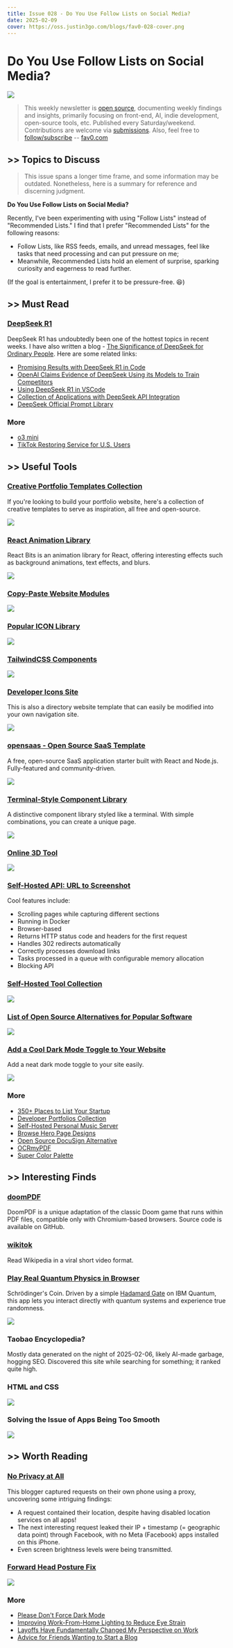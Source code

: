 ```yaml
---
title: Issue 028 - Do You Use Follow Lists on Social Media?
date: 2025-02-09
cover: https://oss.justin3go.com/blogs/fav0-028-cover.png
---
```

# Do You Use Follow Lists on Social Media?

![](https://oss.justin3go.com/blogs/fav0-028-cover.png)

> This weekly newsletter is [open source](https://github.com/Justin3go/FAV0), documenting weekly findings and insights, primarily focusing on front-end, AI, indie development, open-source tools, etc. Published every Saturday/weekend. Contributions are welcome via [submissions](https://github.com/Justin3go/FAV0/issues). Also, feel free to [follow/subscribe](https://fav0.com/feed.xml) -- [fav0.com](https://fav0.com/)

## \>\> Topics to Discuss

> This issue spans a longer time frame, and some information may be outdated. Nonetheless, here is a summary for reference and discerning judgment.

**Do You Use Follow Lists on Social Media?**

Recently, I've been experimenting with using "Follow Lists" instead of "Recommended Lists." I find that I prefer "Recommended Lists" for the following reasons:

- Follow Lists, like RSS feeds, emails, and unread messages, feel like tasks that need processing and can put pressure on me;
- Meanwhile, Recommended Lists hold an element of surprise, sparking curiosity and eagerness to read further.

(If the goal is entertainment, I prefer it to be pressure-free. 😆)

## \>\> Must Read

### [DeepSeek R1](https://github.com/deepseek-ai/DeepSeek-R1)

DeepSeek R1 has undoubtedly been one of the hottest topics in recent weeks. I have also written a blog - [The Significance of DeepSeek for Ordinary People](https://justin3go.com/posts/2025/01/how-deepseek-matters-to-everyone). Here are some related links:

- [Promising Results with DeepSeek R1 in Code](https://simonwillison.net/2025/Jan/27/llamacpp-pr/)
- [OpenAI Claims Evidence of DeepSeek Using its Models to Train Competitors](https://www.ft.com/content/a0dfedd1-5255-4fa9-8ccc-1fe01de87ea6)
- [Using DeepSeek R1 in VSCode](https://dev.to/dwtoledo/how-to-use-deepseek-r1-for-free-in-visual-studio-code-with-cline-or-roo-code-3an9)
- [Collection of Applications with DeepSeek API Integration](https://github.com/deepseek-ai/awesome-deepseek-integration)
- [DeepSeek Official Prompt Library](https://api-docs.deepseek.com/zh-cn/prompt-library/)

### More

- [o3 mini](https://openai.com/index/openai-o3-mini/)
- [TikTok Restoring Service for U.S. Users](https://www.nbcnews.com/tech/tech-news/tiktok-says-restoring-service-us-users-rcna188320)

## \>\> Useful Tools

### [Creative Portfolio Templates Collection](https://template0.com/collection/creative-portfolio-templates)

If you're looking to build your portfolio website, here's a collection of creative templates to serve as inspiration, all free and open-source.

![](https://oss.justin3go.com/blogs/Pasted%20image%2020250209202548.png)

### [React Animation Library](https://www.reactbits.dev/backgrounds/shape-blur)

React Bits is an animation library for React, offering interesting effects such as background animations, text effects, and blurs.

![](https://oss.justin3go.com/blogs/Pasted%20image%2020250209202611.png)

### [Copy-Paste Website Modules](https://www.twblocks.com/)

![](https://oss.justin3go.com/blogs/Pasted%20image%2020250209202644.png)

### [Popular ICON Library](https://svgl.app/directory/ai)

![](https://oss.justin3go.com/blogs/Pasted%20image%2020250209202709.png)

### [TailwindCSS Components](https://www.hyperui.dev/)

![](https://oss.justin3go.com/blogs/Pasted%20image%2020250209202815.png)

### [Developer Icons Site](https://template0.com/item/developer-icons)

This is also a directory website template that can easily be modified into your own navigation site.

![](https://oss.justin3go.com/blogs/Pasted%20image%2020250209202846.png)

### [opensaas - Open Source SaaS Template](https://template0.com/item/open-saas)

A free, open-source SaaS application starter built with React and Node.js. Fully-featured and community-driven.

![](https://oss.justin3go.com/blogs/Pasted%20image%2020250209202944.png)

### [Terminal-Style Component Library](https://github.com/internet-development/www-sacred)

A distinctive component library styled like a terminal. With simple combinations, you can create a unique page.

![](https://oss.justin3go.com/blogs/Pasted%20image%2020250209203002.png)

### [Online 3D Tool](https://contentcore.xyz/)

![](https://oss.justin3go.com/blogs/Pasted%20image%2020250209203027.png)

### [Self-Hosted API: URL to Screenshot](https://github.com/US-Artificial-Intelligence/ScrapeServ)

Cool features include:

- Scrolling pages while capturing different sections
- Running in Docker
- Browser-based
- Returns HTTP status code and headers for the first request
- Handles 302 redirects automatically
- Correctly processes download links
- Tasks processed in a queue with configurable memory allocation
- Blocking API

### [Self-Hosted Tool Collection](https://sh.openbestof.com/)

![](https://oss.justin3go.com/blogs/Pasted%20image%2020250209203104.png)

### [List of Open Source Alternatives for Popular Software](https://github.com/piotrkulpinski/openalternative)

![](https://oss.justin3go.com/blogs/Pasted%20image%2020250209203126.png)

### [Add a Cool Dark Mode Toggle to Your Website](https://github.com/rudrodip/theme-toggle-effect)

Add a neat dark mode toggle to your site easily.

![](https://oss.justin3go.com/blogs/Pasted%20image%2020250209203217.png)

### More

- [350+ Places to List Your Startup](https://docs.google.com/spreadsheets/u/0/d/1WAgFtaZno651_6Tw0nmmiYIAsJ3Bm89IRRRQ5helzLY/htmlview)
- [Developer Portfolios Collection](https://github.com/emmabostian/developer-portfolios)
- [Self-Hosted Personal Music Server](https://github.com/Arthi-chaud/Meelo)
- [Browse Hero Page Designs](https://www.supahero.io/templates)
- [Open Source DocuSign Alternative](https://github.com/documenso/documenso)
- [OCRmyPDF](https://github.com/ocrmypdf/OCRmyPDF)
- [Super Color Palette](https://supercolorpalette.com/)

## \>\> Interesting Finds

### [doomPDF](https://github.com/ading2210/doompdf)

DoomPDF is a unique adaptation of the classic Doom game that runs within PDF files, compatible only with Chromium-based browsers. Source code is available on GitHub.

### [wikitok](https://wikitok.vercel.app/)

Read Wikipedia in a viral short video format.

### [Play Real Quantum Physics in Browser](https://news.ycombinator.com/item?id=42936506)

Schrödinger's Coin. Driven by a simple [Hadamard Gate](https://en.wikipedia.org/wiki/Quantum_logic_gate#Hadamard_gate) on IBM Quantum, this app lets you interact directly with quantum systems and experience true randomness.

![](https://oss.justin3go.com/blogs/Pasted%20image%2020250209203432.png)

### Taobao Encyclopedia?

Mostly data generated on the night of 2025-02-06, likely AI-made garbage, hogging SEO. Discovered this site while searching for something; it ranked quite high.

### HTML and CSS

![](https://oss.justin3go.com/blogs/Pasted%20image%2020250208101741.png)

### Solving the Issue of Apps Being Too Smooth

![](https://oss.justin3go.com/blogs/Pasted%20image%2020250208101842.png)

## \>\> Worth Reading

### [No Privacy at All](https://timsh.org/tracking-myself-down-through-in-app-ads/)

This blogger captured requests on their own phone using a proxy, uncovering some intriguing findings:

- A request contained their location, despite having disabled location services on all apps!
- The next interesting request leaked their IP + timestamp (= geographic data point) through Facebook, with no Meta (Facebook) apps installed on this iPhone.
- Even screen brightness levels were being transmitted.

### [Forward Head Posture Fix](https://x.com/VeritasAnanda/status/1881077424731136253)

![](https://oss.justin3go.com/blogs/Pasted%20image%2020250208102023.png)

### More

- [Please Don't Force Dark Mode](https://iamvishnu.com/posts/please-dont-force-dark-mode)
- [Improving Work-From-Home Lighting to Reduce Eye Strain](https://rustle.ca/posts/articles/work-from-home-lighting)
- [Layoffs Have Fundamentally Changed My Perspective on Work](https://mertbulan.com/2025/01/26/once-you-are-laid-off-you-will-never-be-the-same-again/)
- [Advice for Friends Wanting to Start a Blog](https://news.ycombinator.com/item?id=42872276)